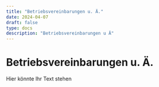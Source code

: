 ```yaml
---
title: "Betriebsvereinbarungen u. Ä."
date: 2024-04-07
draft: false
type: docs
description: "Betriebsvereinbarungen u Ä"
---
```


# Betriebsvereinbarungen u. Ä.

Hier könnte Ihr Text stehen